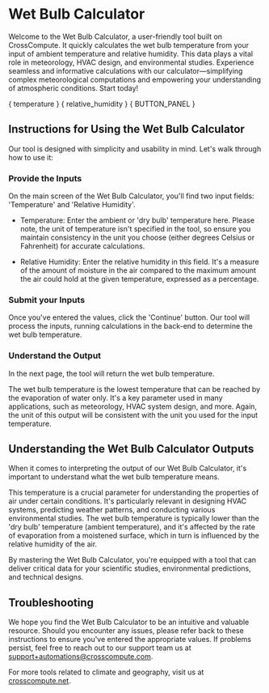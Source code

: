 # Wet Bulb Calculator

Welcome to the Wet Bulb Calculator, a user-friendly tool built on CrossCompute. It quickly calculates the wet bulb temperature from your input of ambient temperature and relative humidity. This data plays a vital role in meteorology, HVAC design, and environmental studies. Experience seamless and informative calculations with our calculator—simplifying complex meteorological computations and empowering your understanding of atmospheric conditions. Start today!

{ temperature }
{ relative_humidity }
{ BUTTON_PANEL }

## Instructions for Using the Wet Bulb Calculator
Our tool is designed with simplicity and usability in mind. Let's walk through how to use it:

### Provide the Inputs
On the main screen of the Wet Bulb Calculator, you'll find two input fields: 'Temperature' and 'Relative Humidity'.

- Temperature: Enter the ambient or 'dry bulb' temperature here. Please note, the unit of temperature isn't specified in the tool, so ensure you maintain consistency in the unit you choose (either degrees Celsius or Fahrenheit) for accurate calculations.

- Relative Humidity: Enter the relative humidity in this field. It's a measure of the amount of moisture in the air compared to the maximum amount the air could hold at the given temperature, expressed as a percentage.

### Submit your Inputs
Once you've entered the values, click the 'Continue' button. Our tool will process the inputs, running calculations in the back-end to determine the wet bulb temperature.

### Understand the Output
In the next page, the tool will return the wet bulb temperature.

The wet bulb temperature is the lowest temperature that can be reached by the evaporation of water only. It's a key parameter used in many applications, such as meteorology, HVAC system design, and more. Again, the unit of this output will be consistent with the unit you used for the input temperature.

## Understanding the Wet Bulb Calculator Outputs
When it comes to interpreting the output of our Wet Bulb Calculator, it's important to understand what the wet bulb temperature means.

This temperature is a crucial parameter for understanding the properties of air under certain conditions. It's particularly relevant in designing HVAC systems, predicting weather patterns, and conducting various environmental studies. The wet bulb temperature is typically lower than the 'dry bulb' temperature (ambient temperature), and it's affected by the rate of evaporation from a moistened surface, which in turn is influenced by the relative humidity of the air.

By mastering the Wet Bulb Calculator, you're equipped with a tool that can deliver critical data for your scientific studies, environmental predictions, and technical designs.

## Troubleshooting
We hope you find the Wet Bulb Calculator to be an intuitive and valuable resource. Should you encounter any issues, please refer back to these instructions to ensure you've entered the appropriate values. If problems persist, feel free to reach out to our support team us at [support+automations@crosscompute.com](mailto:support+automations@crosscompute.com). 

For more tools related to climate and geography, visit us at [crosscompute.net](www.crosscompute.net).